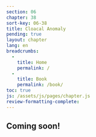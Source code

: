 ```yaml
---
section: 06
chapter: 38
sort-key: 06-38
title: Cloacal Anomaly
pending: true
layout: chapter
lang: en
breadcrumbs:
  - 
    title: Home
    permalink: /
  - 
    title: Book
    permalink: /book/
toc: true
js: /assets/js/pages/chapter.js
review-formatting-complete: 
---
```


## Coming soon!